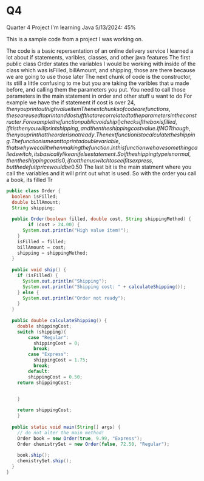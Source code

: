 # Q4
Quarter 4 Project
I'm learning Java
5/13/2024: 45%


This is a sample code from a project I was working on.

The code is a basic repersentation of an online delivery service
I learned a lot about if statements, varibles, classes, and other java features
The first public class Order states the variables I would be working with inside of the class which was isFilled, billAmount, and shipping, those are there because we are going to use those later
The next chunk of code is the constructor, its still a little confusing to me but you are taking the varibles that u made before, and calling them the parameters you put. You need to call those parameters in the main statement in order and other stuff u want to do
For example we have the if statement if cost is over 24$, then you print out high value item
The next chunks of code are functions, these are used to print and do stuff that are correlated to the parameters in the constructer.
For example the function public void ship() checks if the box is filled, if it is then you will print shipping, and then the shipping cost value. If NOT though, then you prin that the order is not ready.
The next function is to calculate the shipping. The function is meant to print a double variable, thats why we call it when making the function.
In this function we have something called switch, its basically like an if else statement. So if the shipping type is normal, then the shipping cost is 0, if not then u switch to see if its express, but the defult price would be 0.50$
The last bit is the main statment where you call the variables and it will print out what is used.
So with the order you call a book, its filled Tr

``` Java
public class Order {
  boolean isFilled;
  double billAmount;
  String shipping;
  
  public Order(boolean filled, double cost, String shippingMethod) {
		if (cost > 24.00) {
      System.out.println("High value item!");
    }
    isFilled = filled;
    billAmount = cost;
    shipping = shippingMethod;
  }
  
  public void ship() {
    if (isFilled) {
      System.out.println("Shipping");
      System.out.println("Shipping cost: " + calculateShipping());
    } else {
      System.out.println("Order not ready");
    }
  }
  
  public double calculateShipping() {
    double shippingCost;
    switch (shipping){
        case "Regular":
          shippingCost = 0;
          break;
        case "Express":
          shippingCost = 1.75;
          break;
        default:
        shippingCost = 0.50;
    return shippingCost;


    }
    
    return shippingCost;
 	}
  
  public static void main(String[] args) {
    // do not alter the main method!
    Order book = new Order(true, 9.99, "Express");
    Order chemistrySet = new Order(false, 72.50, "Regular");
    
    book.ship();
    chemistrySet.ship();
  }
}
```

